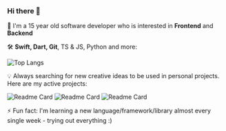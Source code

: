 ### Hi there 👋

📱 I'm a 15 year old software developer who is interested in **Frontend** and **Backend**

🛠️ **Swift, Dart, Git**, TS & JS, Python and more:

![Top Langs](https://github-readme-stats.vercel.app/api/top-langs/?hide_border=true&username=sourcelocation&layout=compact&title_color=FFF&text_color=FFF&icon_color=FFF&bg_color=161b22)

💡 Always searching for new creative ideas to be used in personal projects. Here are my active projects:

![Readme Card](https://github-readme-stats.vercel.app/api/pin/?username=sourcelocation&repo=stagepad&layout=compact&title_color=FFF&text_color=FFF&icon_color=FFF&bg_color=161b22&hide_border=true)
![Readme Card](https://github-readme-stats.vercel.app/api/pin/?username=sourcelocation&repo=Chess&layout=compact&title_color=FFF&text_color=FFF&icon_color=FFF&bg_color=161b22&hide_border=true)
![Readme Card](https://github-readme-stats.vercel.app/api/pin/?username=sourcelocation&repo=cardculator&layout=compact&title_color=FFF&text_color=FFF&icon_color=FFF&bg_color=161b22&hide_border=true)
 
⚡ Fun fact: I'm learning a new language/framework/library almost every single week - trying out everything :)
